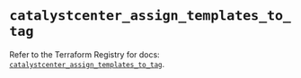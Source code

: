 # `catalystcenter_assign_templates_to_tag`

Refer to the Terraform Registry for docs: [`catalystcenter_assign_templates_to_tag`](https://registry.terraform.io/providers/ciscodevnet/catalystcenter/0.4.0/docs/resources/assign_templates_to_tag).

